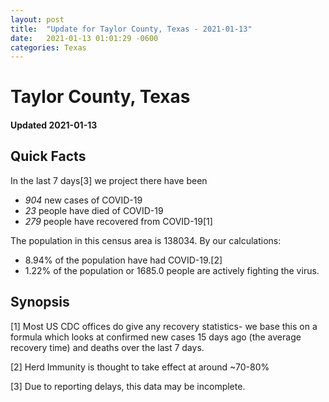 ```yaml
---
layout: post
title:  "Update for Taylor County, Texas - 2021-01-13"
date:   2021-01-13 01:01:29 -0600
categories: Texas
---
```


# Taylor County, Texas
#### Updated 2021-01-13

## Quick Facts

In the last 7 days[3] we project there have been
- *904* new cases of COVID-19
- *23* people have died of COVID-19
- *279* people have recovered from COVID-19[1]

The population in this census area is 138034. By our calculations:
- 8.94% of the population have had COVID-19.[2]
- 1.22% of the population or 1685.0 people are actively fighting the virus.

## Synopsis




[1] Most US CDC offices do give any recovery statistics- we base this on a formula which looks at confirmed new cases
15 days ago (the average recovery time) and deaths over the last 7 days.

[2] Herd Immunity is thought to take effect at around ~70-80%

[3] Due to reporting delays, this data may be incomplete.
 
    